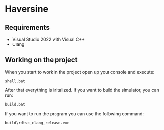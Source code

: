 # Haversine

## Requirements

- Visual Studio 2022 with Visual C++
- Clang

## Working on the project

When you start to work in the project open up your console and execute:

`shell.bat`

After that everything is initalized.
If you want to build the simulator, you can run:

`build.bat`

If you want to run the program you can use the following command:

`build\rdtsc_clang_release.exe`
